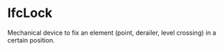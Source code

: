 IfcLock
=======
Mechanical device to fix an element (point, derailer, level crossing) in a
certain position.



